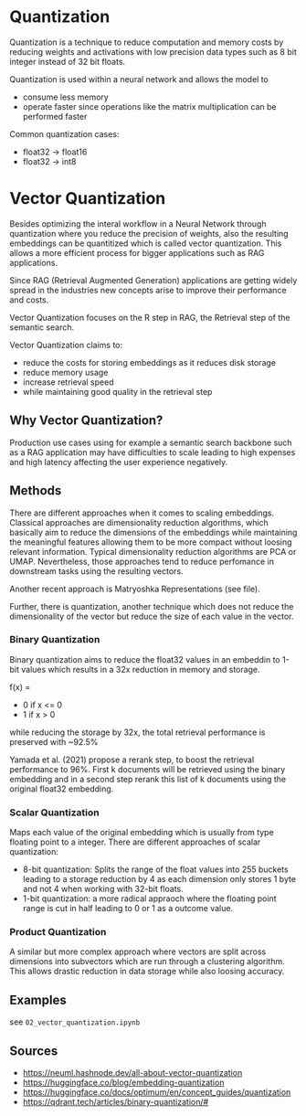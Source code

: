 # Quantization

Quantization is a technique to reduce computation and memory costs by reducing weights and activations with low precision data types such as 8 bit integer instead of 32 bit floats. 

Quantization is used within a neural network and allows the model to 
- consume less memory 
- operate faster since operations like the matrix multiplication can be performed faster

Common quantization cases:
- float32 -> float16
- float32 -> int8


# Vector Quantization

Besides optimizing the interal workflow in a Neural Network through quantization where you reduce the precision of weights, also the resulting embeddings can be quantitized which is called vector quantization. This allows a more efficient process for bigger applications such as RAG applications. 

Since RAG (Retrieval Augmented Generation) applications are getting widely spread in the industries new concepts arise to improve their performance and costs. 

Vector Quantization focuses on the R step in RAG, the Retrieval step of the semantic search. 

Vector Quantization claims to:
- reduce the costs for storing embeddings as it reduces disk storage
- reduce memory usage 
- increase retrieval speed
- while maintaining good quality in the retrieval step 

## Why Vector Quantization?

Production use cases using for example a semantic search backbone such as a RAG application may have difficulties to scale leading to high expenses and high latency affecting the user experience negatively.


## Methods

There are different approaches when it comes to scaling embeddings. Classical approaches are dimensionality reduction algorithms, which basically aim to reduce the dimensions of the embeddings while maintaining the meaningful features allowing them to be more compact without loosing relevant information. Typical dimensionality reduction algorithms are PCA or UMAP. Nevertheless, those approaches tend to reduce perfomance in downstream tasks using the resulting vectors.
 
Another recent approach is Matryoshka Representations (see file). 

Further, there is quantization, another technique which does not reduce the dimensionality of the vector but reduce the size of each value in the vector. 

### Binary Quantization

Binary quantization aims to reduce the float32 values in an embeddin to 1-bit values which results in a 32x reduction in memory and storage.

f(x) =
- 0 if x <= 0
- 1 if x > 0

while reducing the storage by 32x, the total retrieval performance is preserved with ~92.5%

Yamada et al. (2021) propose a rerank step, to boost the retrieval performance to 96%. First k documents will be retrieved using the binary embedding and in a second step rerank this list of k documents using the original float32 embedding.


### Scalar Quantization

Maps each value of the original embedding which is usually from type floating point to a integer. 
There are different approaches of scalar quantization:
- 8-bit quantization: Splits the range of the float values into 255 buckets leading to a storage reduction by 4 as each dimension only stores 1 byte and not 4 when working with 32-bit floats.
- 1-bit quantization: a more radical appraoch where the floating point range is cut in half leading to 0 or 1 as a outcome value. 

### Product Quantization

A similar but more complex approach where vectors are split across dimensions into subvectors which are run through a clustering algorithm. This allows drastic reduction in data storage while also loosing accuracy. 


## Examples

see `02_vector_quantization.ipynb`

## Sources
- https://neuml.hashnode.dev/all-about-vector-quantization
- https://huggingface.co/blog/embedding-quantization
- https://huggingface.co/docs/optimum/en/concept_guides/quantization
- https://qdrant.tech/articles/binary-quantization/#